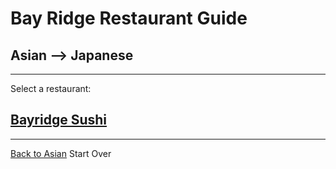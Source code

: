 # Bay Ridge Restaurant Guide
## Asian --> Japanese
---
Select a restaurant:
## [Bayridge Sushi](http://www.brsushi.com/)
---
[Back to Asian](..)
Start Over
